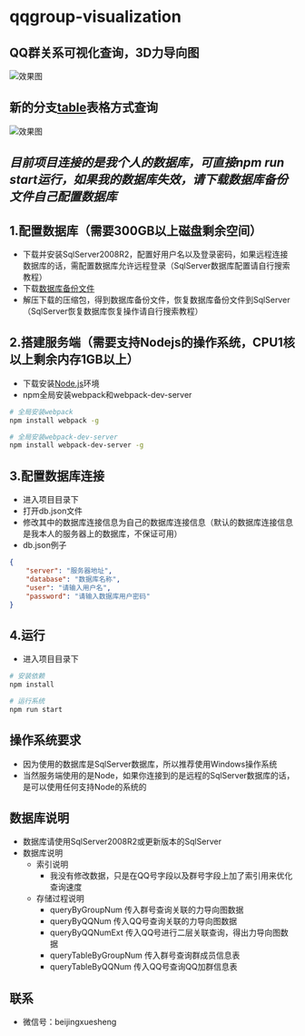 # qqgroup-visualization

## QQ群关系可视化查询，3D力导向图
![效果图](https://github.com/gstok/qqgroup-visualization/blob/master/result/1.jpg)

## 新的分支[table](https://github.com/gstok/qqgroup-visualization/tree/table)表格方式查询
![效果图](https://github.com/gstok/qqgroup-visualization/blob/table/img/1.png)

## *目前项目连接的是我个人的数据库，可直接npm run start运行，如果我的数据库失效，请下载数据库备份文件自己配置数据库*

## 1.配置数据库（需要300GB以上磁盘剩余空间）
+ 下载并安装SqlServer2008R2，配置好用户名以及登录密码，如果远程连接数据库的话，需配置数据库允许远程登录（SqlServer数据库配置请自行搜索教程）
+ 下载[数据库备份文件](https://pan.baidu.com/s/1bz36WurfQIuyBRykyqXBug)
+ 解压下载的压缩包，得到数据库备份文件，恢复数据库备份文件到SqlServer（SqlServer恢复数据库恢复操作请自行搜索教程）

## 2.搭建服务端（需要支持Nodejs的操作系统，CPU1核以上剩余内存1GB以上）
+ 下载安装[Node.js](https://nodejs.org/en/)环境
+ npm全局安装webpack和webpack-dev-server
``` bash
# 全局安装webpack
npm install webpack -g

# 全局安装webpack-dev-server
npm install webpack-dev-server -g
```
## 3.配置数据库连接
+ 进入项目目录下
+ 打开db.json文件
+ 修改其中的数据库连接信息为自己的数据库连接信息（默认的数据库连接信息是我本人的服务器上的数据库，不保证可用）
+ db.json例子
``` json
{
    "server": "服务器地址",
    "database": "数据库名称",
    "user": "请输入用户名",
    "password": "请输入数据库用户密码"
}
```

## 4.运行
+ 进入项目目录下
``` bash
# 安装依赖
npm install

# 运行系统
npm run start
```

## 操作系统要求
+ 因为使用的数据库是SqlServer数据库，所以推荐使用Windows操作系统
+ 当然服务端使用的是Node，如果你连接到的是远程的SqlServer数据库的话，是可以使用任何支持Node的系统的

## 数据库说明
+ 数据库请使用SqlServer2008R2或更新版本的SqlServer
+ 数据库说明
    + 索引说明
        + 我没有修改数据，只是在QQ号字段以及群号字段上加了索引用来优化查询速度
    + 存储过程说明
        + queryByGroupNum 传入群号查询关联的力导向图数据
        + queryByQQNum 传入QQ号查询关联的力导向图数据
        + queryByQQNumExt 传入QQ号进行二层关联查询，得出力导向图数据
        + queryTableByGroupNum 传入群号查询群成员信息表
        + queryTableByQQNum 传入QQ号查询QQ加群信息表
        
## 联系
+ 微信号：beijingxuesheng
